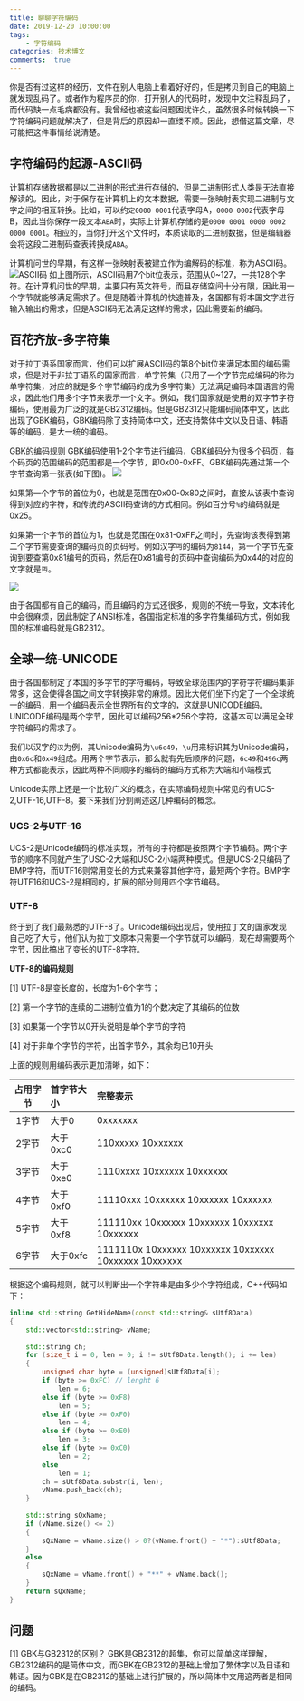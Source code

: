 ```yaml
---
title: 聊聊字符编码
date: 2019-12-20 10:00:00
tags:
    - 字符编码
categories: 技术博文
comments:  true
---
```


你是否有过这样的经历，文件在别人电脑上看着好好的，但是拷贝到自己的电脑上就发现乱码了。或者作为程序员的你，打开别人的代码时，发现中文注释乱码了，而代码缺一点毛病都没有。我曾经也被这些问题困扰许久，虽然很多时候转换一下字符编码问题就解决了，但是背后的原因却一直缕不顺。因此，想借这篇文章，尽可能把这件事情给说清楚。

## 字符编码的起源-ASCII码
计算机存储数据都是以二进制的形式进行存储的，但是二进制形式人类是无法直接解读的。因此，对于保存在计算机上的文本数据，需要一张映射表实现二进制与文字之间的相互转换。比如，可以约`定0000 0001`代表字母A，`0000 0002`代表字母B，因此当你保存一段文本`ABA`时，实际上计算机存储的是`0000 0001 0000 0002 0000 0001`。相应的，当你打开这个文件时，本质读取的二进制数据，但是编辑器会将这段二进制码查表转换成`ABA`。

计算机问世的早期，有这样一张映射表被建立作为编解码的标准，称为ASCII码。
![ASCII码](https://user-gold-cdn.xitu.io/2019/1/9/168334939701eda6?w=500&h=596&f=jpeg&s=86616)
如上图所示，ASCII码用7个bit位表示，范围从0~127，一共128个字符。在计算机问世的早期，主要只有英文符号，而且存储空间十分有限，因此用一个字节就能够满足需求了。但是随着计算机的快速普及，各国都有将本国文字进行输入输出的需求，但是ASCII码无法满足这样的需求，因此需要新的编码。

## 百花齐放-多字符集
对于拉丁语系国家而言，他们可以扩展ASCII码的第8个bit位来满足本国的编码需求，但是对于非拉丁语系的国家而言，单字符集（只用了一个字节完成编码的称为单字符集，对应的就是多个字节编码的成为多字符集）无法满足编码本国语言的需求，因此他们用多个字节来表示一个文字。例如，我们国家就是使用的双字节字符编码，使用最为广泛的就是GB2312编码。但是GB2312只能编码简体中文，因此出现了GBK编码，GBK编码除了支持简体中文，还支持繁体中文以及日语、韩语等的编码，是大一统的编码。

GBK的编码规则
GBK编码使用1-2个字节进行编码，GBK编码分为很多个码页，每个码页的范围编码的范围都是一个字节，即0x00-0xFF。GBK编码先通过第一个字节查询第一张表(如下图)。
![](https://user-gold-cdn.xitu.io/2019/1/20/168691e0e4a9447e?w=596&h=562&f=gif&s=21156)

如果第一个字节的首位为0，也就是范围在0x00-0x80之间时，直接从该表中查询得到对应的字符，和传统的ASCII码查询的方式相同。例如百分号`%`的编码就是0x25。

如果第一个字节的首位为1，也就是范围在0x81-0xFF之间时，先查询该表得到第二个字节需要查询的编码页的页码号。例如汉字`丏`的编码为`8144`，第一个字节先查询到要查第0x81编号的页码，然后在0x81编号的页码中查询编码为0x44的对应的文字就是`丏`。

![](https://user-gold-cdn.xitu.io/2019/1/20/168692bd4457be11?w=255&h=198&f=png&s=73973)

由于各国都有自己的编码，而且编码的方式还很多，规则的不统一导致，文本转化中会很麻烦，因此制定了ANSI标准，各国指定标准的多字符集编码方式，例如我国的标准编码就是GB2312。

## 全球一统-UNICODE

由于各国都制定了本国的多字节的字符编码，导致全球范围内的字符字符编码集非常多，这会使得各国之间文字转换非常的麻烦。因此大佬们坐下约定了一个全球统一的编码，用一个编码表示全世界所有的文字的，这就是UNICODE编码。UNICODE编码是两个字节，因此可以编码256*256个字符，这基本可以满足全球字符编码的需求了。

我们以汉字的`汉`为例，其Unicode编码为`\u6c49`，`\u`用来标识其为Unicode编码，由`0x6c`和`0x49`组成。用两个字节表示，那么就有先后顺序的问题，`6c49`和`496c`两种方式都能表示，因此两种不同顺序的编码的编码方式称为大端和小端模式

Unicode实际上还是一个比较广义的概念，在实际编码规则中常见的有UCS-2,UTF-16,UTF-8。接下来我们分别阐述这几种编码的概念。

### UCS-2与UTF-16
UCS-2是Unicode编码的标准实现，所有的字符都是按照两个字节编码。两个字节的顺序不同就产生了USC-2大端和USC-2小端两种模式。但是UCS-2只编码了BMP字符，而UTF16则常用变长的方式来兼容其他字符，最短两个字符。BMP字符UTF16和UCS-2是相同的，扩展的部分则用四个字节编码。

### UTF-8
终于到了我们最熟悉的UTF-8了。Unicode编码出现后，使用拉丁文的国家发现自己吃了大亏，他们认为拉丁文原本只需要一个字节就可以编码，现在却需要两个字节，因此搞出了变长的UTF-8字符。

**UTF-8的编码规则**

[1] UTF-8是变长度的，长度为1-6个字节；

[2] 第一个字节的连续的二进制位值为1的个数决定了其编码的位数

[3] 如果第一个字节以0开头说明是单个字节的字符

[4] 对于非单个字节的字符，出首字节外，其余均已10开头


上面的规则用编码表示更加清晰，如下：

| 占用字节 | 首字节大小 | 完整表示 |
| :---: | :--- | :--- |
| 1字节 | 大于0 | 0xxxxxxx |
| 2字节 | 大于0xc0 | 110xxxxx 10xxxxxx
| 3字节 | 大于0xe0 | 1110xxxx 10xxxxxx 10xxxxxx
| 4字节 | 大于0xf0 | 11110xxx 10xxxxxx 10xxxxxx 10xxxxxx
| 5字节 | 大于0xf8 | 111110xx 10xxxxxx 10xxxxxx 10xxxxxx 10xxxxxx
| 6字节 | 大于0xfc | 1111110x 10xxxxxx 10xxxxxx 10xxxxxx 10xxxxxx 10xxxxxx

根据这个编码规则，就可以判断出一个字符串是由多少个字符组成，C++代码如下：

```cpp
inline std::string GetHideName(const std::string& sUtf8Data)
{
    std::vector<std::string> vName;
    
    std::string ch; 
    for (size_t i = 0, len = 0; i != sUtf8Data.length(); i += len)
    {
        unsigned char byte = (unsigned)sUtf8Data[i];
        if (byte >= 0xFC) // lenght 6
            len = 6;
        else if (byte >= 0xF8)
            len = 5;
        else if (byte >= 0xF0)
            len = 4;
        else if (byte >= 0xE0)
            len = 3;
        else if (byte >= 0xC0)
            len = 2;
        else
            len = 1;
        ch = sUtf8Data.substr(i, len);
        vName.push_back(ch);
    }   
    
    std::string sQxName;
    if (vName.size() <= 2)
    {
        sQxName = vName.size() > 0?(vName.front() + "*"):sUtf8Data;
    }
    else
    {
        sQxName = vName.front() + "**" + vName.back();
    }
    return sQxName;
}
```

## 问题
[1] GBK与GB2312的区别？
GBK是GB2312的超集，你可以简单这样理解，GB2312编码的是简体中文，而GBK在GB2312的基础上增加了繁体字以及日语和韩语。因为GBK是在GB2312的基础上进行扩展的，所以简体中文用这两者是相同的编码。